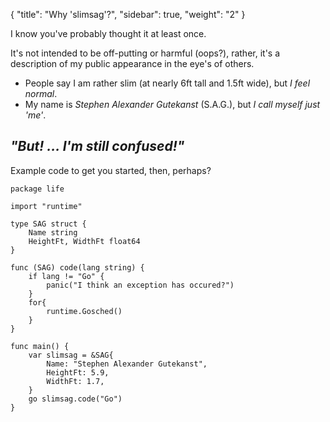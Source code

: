 {
    "title": "Why 'slimsag'?",
    "sidebar": true,
    "weight": "2"
}

I know you've probably thought it at least once.

It's not intended to be off-putting or harmful (oops?), rather, it's a description of my public appearance in the eye's of others.

- People say I am rather slim (at nearly 6ft tall and 1.5ft wide), but _I feel normal_.
- My name is _Stephen Alexander Gutekanst_ (S.A.G.), but _I call myself just 'me'_.

## _"But! ... I'm still confused!"_

Example code to get you started, then, perhaps?

```
package life

import "runtime"

type SAG struct {
	Name string
	HeightFt, WidthFt float64
}

func (SAG) code(lang string) {
	if lang != "Go" {
		panic("I think an exception has occured?")
	}
	for{
		runtime.Gosched()
	}
}

func main() {
	var slimsag = &SAG{
		Name: "Stephen Alexander Gutekanst",
		HeightFt: 5.9,
		WidthFt: 1.7,
	}
	go slimsag.code("Go")
}

```
